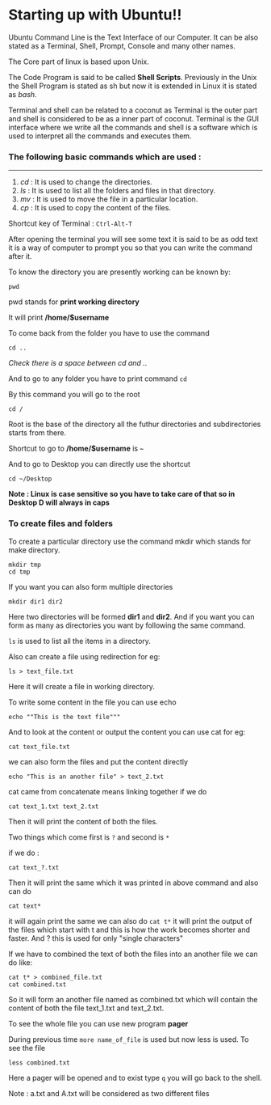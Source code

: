 # Starting up with Ubuntu!!

Ubuntu Command Line is the Text Interface of our Computer. It can be also stated as a Terminal, Shell, Prompt, Console and many other names.

The Core part of linux is based upon Unix. 

The Code Program is said to be called **Shell Scripts**. Previously in the Unix the Shell Program is stated as sh but now it is extended in Linux it is stated as _bash_. 

Terminal and shell can be related to a coconut as Terminal is the outer part and shell is considered to be as a inner part of coconut. 
Terminal is the GUI interface where we write all the commands and shell is a software which is used to interpret all the commands and executes them.

### The following basic commands which are used :
---

1. _cd_ : It is used to change the directories.
2. _ls_ : It is used to list all the folders and files in that directory.
3. _mv_ : It is used to move the file in a particular location.
4. _cp_ : It is used to copy the content of the files.

Shortcut key of Terminal : `Ctrl-Alt-T`

After opening the terminal you will see some text it is said to be as odd text it is a way of computer to prompt you so that you can write the command after it.

To know the directory you are presently working can be known by:

```Ubuntu
pwd
```

pwd stands for **print working directory**

It will print **/home/$username**

To come back from the folder you have to use the command 

```Ubuntu 
cd ..
```

_Check there is a space between cd and .._

And to go to any folder you have to print command `cd`

By this command you will go to the root

```Ubuntu
cd /
```

Root is the base of the directory all the futhur directories and subdirectories starts from there.

Shortcut to go to **/home/$username** is **`~`**

And to go to Desktop you can directly use the shortcut  

``` Ubuntu
cd ~/Desktop
```

**Note : Linux is case sensitive so you have to take care of that so in Desktop D will always in caps**

### To create files and folders

To create a particular directory use the command mkdir which stands for make directory.

```Ubuntu
mkdir tmp
cd tmp
```
If you want you can also form multiple directories 

```Ubuntu
mkdir dir1 dir2
```

Here two directories will be formed **dir1** and **dir2**.
And if you want you can form as many as directories you want by following the same command.

`ls` is used to list all the items in a directory.

Also can create a file using redirection for eg:

```Ubuntu
ls > text_file.txt
```
Here it will create a file in working directory.

To write some content in the file you can use echo
```Ubuntu 
echo ""This is the text file"""
```
And to look at the content or output the content you can use cat for eg:
```Ubuntu 
cat text_file.txt
```
we can also form the files and put the content directly
```Ubuntu
echo "This is an another file" > text_2.txt
```
cat came from concatenate means linking together if we do

```Ubuntu
cat text_1.txt text_2.txt
```
Then it will print the content of both the files.

Two things which come first is `?` and second is `*`

if we do :

```Ubuntu
cat text_?.txt
```
Then it will print the same which it was printed in above command and also can do 

```Ubuntu
cat text*
```
it will again print the same we can also do `cat t*` it will print the output of the files which start with t and this is how the work becomes shorter and faster.
And ? this is used for only "single characters"

If we have to combined the text of both the files into an another file we can do like:

```Ubuntu
cat t* > combined_file.txt
cat combined.txt
```
So it will form an another file named as combined.txt which will contain the content of both the file text_1.txt and text_2.txt.


To see the whole file you can use new program **pager**

During previous time `more name_of_file` is used but now less is used. To see the file
```Ubuntu
less combined.txt
```
Here a pager will be opened and to exist type `q` you will go back to the shell.

Note : a.txt and A.txt will be considered as two different files

